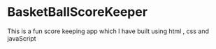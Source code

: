 # BasketBallScoreKeeper
This is a fun score keeping app which I have built using html , css and javaScript
